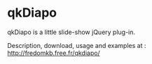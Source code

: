 qkDiapo
=======

qkDiapo is a little slide-show jQuery plug-in.

Description, download, usage and examples at : http://fredomkb.free.fr/qkdiapo/
